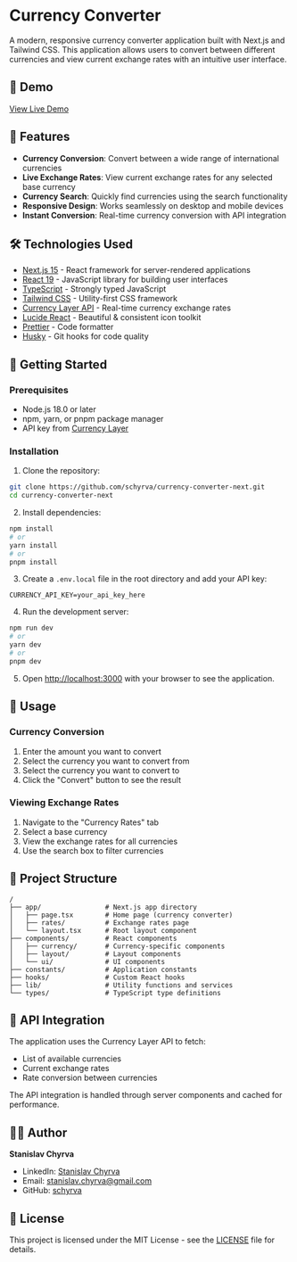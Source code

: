 # Currency Converter

A modern, responsive currency converter application built with Next.js and Tailwind CSS. This application allows users to convert between different currencies and view current exchange rates with an intuitive user interface.

## 🔗 Demo

[View Live Demo](https://currency-converter-next-vert.vercel.app/)

## 🌟 Features

- **Currency Conversion**: Convert between a wide range of international currencies
- **Live Exchange Rates**: View current exchange rates for any selected base currency
- **Currency Search**: Quickly find currencies using the search functionality
- **Responsive Design**: Works seamlessly on desktop and mobile devices
- **Instant Conversion**: Real-time currency conversion with API integration

## 🛠️ Technologies Used

- [Next.js 15](https://nextjs.org/) - React framework for server-rendered applications
- [React 19](https://reactjs.org/) - JavaScript library for building user interfaces
- [TypeScript](https://www.typescriptlang.org/) - Strongly typed JavaScript
- [Tailwind CSS](https://tailwindcss.com/) - Utility-first CSS framework
- [Currency Layer API](https://currencylayer.com/) - Real-time currency exchange rates
- [Lucide React](https://lucide.dev/) - Beautiful & consistent icon toolkit
- [Prettier](https://prettier.io/) - Code formatter
- [Husky](https://typicode.github.io/husky/) - Git hooks for code quality

## 🚀 Getting Started

### Prerequisites

- Node.js 18.0 or later
- npm, yarn, or pnpm package manager
- API key from [Currency Layer](https://currencylayer.com/)

### Installation

1. Clone the repository:

```bash
git clone https://github.com/schyrva/currency-converter-next.git
cd currency-converter-next
```

2. Install dependencies:

```bash
npm install
# or
yarn install
# or
pnpm install
```

3. Create a `.env.local` file in the root directory and add your API key:

```
CURRENCY_API_KEY=your_api_key_here
```

4. Run the development server:

```bash
npm run dev
# or
yarn dev
# or
pnpm dev
```

5. Open [http://localhost:3000](http://localhost:3000) with your browser to see the application.

## 📖 Usage

### Currency Conversion

1. Enter the amount you want to convert
2. Select the currency you want to convert from
3. Select the currency you want to convert to
4. Click the "Convert" button to see the result

### Viewing Exchange Rates

1. Navigate to the "Currency Rates" tab
2. Select a base currency
3. View the exchange rates for all currencies
4. Use the search box to filter currencies

## 🧱 Project Structure

```
/
├── app/                # Next.js app directory
│   ├── page.tsx        # Home page (currency converter)
│   ├── rates/          # Exchange rates page
│   └── layout.tsx      # Root layout component
├── components/         # React components
│   ├── currency/       # Currency-specific components
│   ├── layout/         # Layout components
│   └── ui/             # UI components
├── constants/          # Application constants
├── hooks/              # Custom React hooks
├── lib/                # Utility functions and services
└── types/              # TypeScript type definitions
```

## 🔄 API Integration

The application uses the Currency Layer API to fetch:

- List of available currencies
- Current exchange rates
- Rate conversion between currencies

The API integration is handled through server components and cached for performance.

## 👨‍💻 Author

**Stanislav Chyrva**

- LinkedIn: [Stanislav Chyrva](https://www.linkedin.com/in/stanislav-chyrva-3a3b24347/)
- Email: [stanislav.chyrva@gmail.com](mailto:stanislav.chyrva@gmail.com)
- GitHub: [schyrva](https://github.com/schyrva)

## 📄 License

This project is licensed under the MIT License - see the [LICENSE](LICENSE) file for details.
